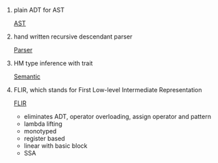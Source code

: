 1. plain ADT for AST

   [AST](./src/AST)

2. hand written recursive descendant parser

   [Parser](./src/Parser)

3. HM type inference with trait

   [Semantic](./src/Semantic)

4. FLIR, which stands for First Low-level Intermediate Representation

   [FLIR](./src/FLIR)

   - eliminates ADT, operator overloading, assign operator and pattern
   - lambda lifting
   - monotyped
   - register based
   - linear with basic block
   - SSA
